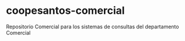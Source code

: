 # coopesantos-comercial
Repositorio Comercial para los sistemas de consultas del departamento Comercial 
